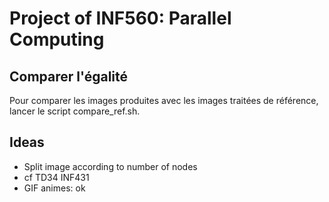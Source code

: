 # Project of INF560: Parallel Computing

## Comparer l'égalité
Pour comparer les images produites avec les images traitées de référence, lancer le script compare_ref.sh.

## Ideas

- Split image according to number of nodes
- cf TD34 INF431
- GIF animes: ok